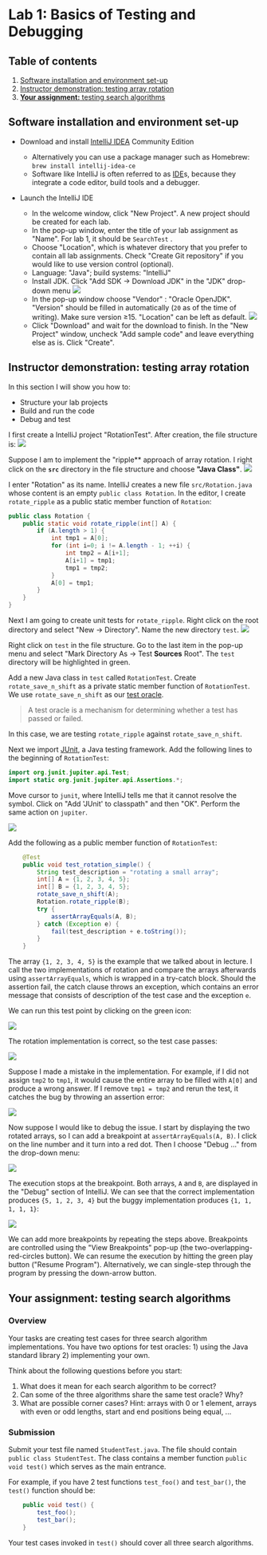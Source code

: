 # Lab 1: Basics of Testing and Debugging

## Table of contents

1. [Software installation and environment set-up](#software-installation-and-environment-set-up)
2. [Instructor demonstration: testing array rotation](#instructor-demonstration-testing-array-rotation)
3. [**Your assignment:** testing search algorithms](#your-assignment-testing-search-algorithms)

## Software installation and environment set-up

+ Download and install [IntelliJ IDEA](https://www.jetbrains.com/idea/download) Community Edition
  - Alternatively you can use a package manager such as Homebrew: `brew install intellij-idea-ce`
  - Software like IntelliJ is often referred to as
    [IDE](https://en.wikipedia.org/wiki/Integrated_development_environment)s, 
    because they integrate a code editor, build tools and a debugger.

+ Launch the IntelliJ IDE
  - In the welcome window, click "New Project". A new project should be created for each lab.
  - In the pop-up window, enter the title of your lab assignment as "Name".
    For lab 1, it should be `SearchTest` .
  - Choose "Location", which is whatever directory that you prefer to contain
    all lab assignments. Check "Create Git repository" if you would like to use
    version control (optional).
  - Language: "Java"; build systems: "IntelliJ"
  - Install JDK. Click "Add SDK -> Download JDK" in the "JDK" drop-down menu
    ![](resources/lab1/install_jdk.png)
  - In the pop-up window choose "Vendor" : "Oracle OpenJDK". "Version" should
    be filled in automatically (`20` as of the time of writing).
    Make sure version ≥15. "Location" can be left as default.
    ![](resources/lab1/jdk_version.png)
  - Click "Download" and wait for the download to finish. In the "New Project"
    window, uncheck "Add sample code" and leave everything else as is. Click "Create".

## Instructor demonstration: testing array rotation

In this section I will show you how to:

- Structure your lab projects
- Build and run the code
- Debug and test

I first create a IntelliJ project "RotationTest". After creation, the file structure is:
![](resources/lab1/mint_proj.png)

Suppose I am to implement the "ripple** approach of array rotation. I right click on the 
**`src`** directory in the file structure and choose **"Java Class"**.
![](resources/lab1/new_java_class.png)

I enter "Rotation" as its name. IntelliJ creates a new file `src/Rotation.java` whose
content is an empty `public class Rotation`. In the editor, I create `rotate_ripple` 
as a public static member function of `Rotation`:

```java
public class Rotation {
    public static void rotate_ripple(int[] A) {
        if (A.length > 1) {
            int tmp1 = A[0];
            for (int i=0; i != A.length - 1; ++i) {
                int tmp2 = A[i+1];
                A[i+1] = tmp1;
                tmp1 = tmp2;
            }
            A[0] = tmp1;
        }
    }
}
```

Next I am going to create unit tests for `rotate_ripple`. Right click on the root
directory and select "New -> Directory". Name the new directory `test`.
![](resources/lab1/new_test_dir.png)

Right click on `test` in the file structure. Go to the last item in the pop-up menu
and select "Mark Directory As -> Test **Sources** Root". The `test` directory will be
highlighted in green.

Add a new Java class in `test` called `RotationTest`. Create `rotate_save_n_shift`
as a private static member function of `RotationTest`. We use `rotate_save_n_shift`
as our [test oracle](https://en.wikipedia.org/wiki/Test_oracle).

>  A test oracle is a mechanism for determining whether a test has passed or failed.

In this case, we are testing `rotate_ripple` against `rotate_save_n_shift`.

Next we import [JUnit](https://junit.org), a Java testing framework. Add the following
lines to the beginning of `RotationTest`:

```java
import org.junit.jupiter.api.Test;
import static org.junit.jupiter.api.Assertions.*;
```

Move cursor to `junit`, where IntelliJ tells me that it cannot resolve the symbol.
Click on "Add 'JUnit' to classpath" and then "OK". Perform the same action on `jupiter`.

![](resources/lab1/add_junit.png)

Add the following as a public member function of `RotationTest`:

```java
    @Test
    public void test_rotation_simple() {
        String test_description = "rotating a small array";
        int[] A = {1, 2, 3, 4, 5};
        int[] B = {1, 2, 3, 4, 5};
        rotate_save_n_shift(A);
        Rotation.rotate_ripple(B);
        try {
            assertArrayEquals(A, B);
        } catch (Exception e) {
            fail(test_description + e.toString());
        }
    }
```

The array `{1, 2, 3, 4, 5}` is the example that we talked about in lecture.
I call the two implementations of rotation and compare the arrays afterwards
using `assertArrayEquals`, which is wrapped in a try-catch block. Should the
assertion fail, the catch clause throws an exception, which contains an error
message that consists of description of the test case and the exception `e`.

We can run this test point by clicking on the green icon:

![](resources/lab1/run_test.png)

The rotation implementation is correct, so the test case passes:

![](resources/lab1/test_success.png)

<!-- TODO add random number generation -->

Suppose I made a mistake in the implementation. For example, if I did not assign `tmp2`
to `tmp1`, it would cause the entire array to be filled with `A[0]` and produce a wrong
answer. If I remove `tmp1 = tmp2` and rerun the test, it catches the bug by throwing
an assertion error:

![](resources/lab1/test_fail.png)

Now suppose I would like to debug the issue. I start by displaying the two rotated arrays,
so I can add a breakpoint at `assertArrayEquals(A, B)`. I click on the line number and
it turn into a red dot. Then I choose "Debug ..." from the drop-down menu:

![](resources/lab1/debug.png)

The execution stops at the breakpoint. Both arrays, `A` and `B`, are displayed in the "Debug"
section of IntelliJ. We can see that the correct implementation produces `{5, 1, 2, 3, 4}` but
the buggy implementation produces `{1, 1, 1, 1, 1}`:

![](resources/lab1/breakpoint.png)

We can add more breakpoints by repeating the steps above. Breakpoints are controlled
using the "View Breakpoints" pop-up (the two-overlapping-red-circles button).
We can resume the execution by hitting the green play button ("Resume Program").
Alternatively, we can single-step through the program by pressing the down-arrow button.

## Your assignment: testing search algorithms

### Overview

Your tasks are creating test cases for three search algorithm implementations.
You have two options for test oracles: 1) using the Java standard library 2) implementing
your own.

Think about the following questions before you start:

1. What does it mean for each search algorithm to be correct?
2. Can some of the three algorithms share the same test oracle? Why?
3. What are possible corner cases? Hint: arrays with 0 or 1 element, arrays
   with even or odd lengths, start and end positions being equal, ...

### Submission

Submit your test file named `StudentTest.java`. The file should contain
`public class StudentTest`. The class contains a member function
`public void test()` which serves as the main entrance.

For example, if you have 2 test functions `test_foo()` and `test_bar()`,
the `test()` function should be:

```java
    public void test() {
        test_foo();
        test_bar();
    }
```

Your test cases invoked in `test()` should cover all three search algorithms.
